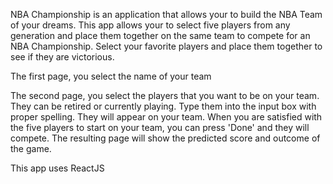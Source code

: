 NBA Championship is an application that allows your to build the NBA Team of your dreams. This app allows your to select five players from any generation and place them together on the same team to compete for an NBA Championship. Select your favorite players and place them together to see if they are victorious.

The first page, you select the name of your team

The second page, you select the players that you want to be on your team. They can be retired or currently playing. Type them into the input box with proper spelling. They will appear on your team. When you are satisfied with the five players to start on your team, you can press 'Done' and they will compete. The resulting page will show the predicted score and outcome of the game. 

This app uses ReactJS
